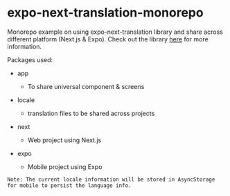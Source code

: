 # expo-next-translation-monorepo

Monorepo example on using expo-next-translation library and share across different platform (Next.js & Expo). Check out the library [here](https://github.com/hari1602/expo-next-translation) for more information.

Packages used:

- app
  
  - To share universal component & screens
  
- locale

  - translation files to be shared across projects
- next

  - Web project using Next.js
- expo

  - Mobile project using Expo

`Note: The current locale information will be stored in AsyncStorage for mobile to persist the language info.` 
